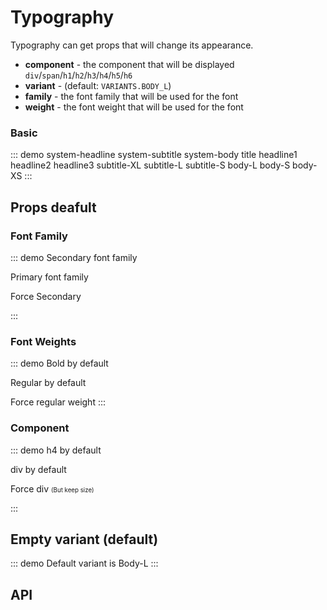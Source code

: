 <script setup lang="ts">
import { SwText } from '@swimm/ui';
</script>

<style scoped>
.theme-default-content h1,
.theme-default-content h2,
.theme-default-content h3,
.theme-default-content h4,
.theme-default-content h5,
.theme-default-content h6 {
    margin: 16px 0;
    padding: 0;
    border: none;
}
</style>

# Typography

Typography can get props that will change its appearance.

- **component** - the component that will be displayed `div`/`span`/`h1`/`h2`/`h3`/`h4`/`h5`/`h6`
- **variant** - (default: `VARIANTS.BODY_L`)
- **family** - the font family that will be used for the font
- **weight** - the font weight that will be used for the font

### Basic

::: demo
 <SwText variant="system-headline">system-headline</SwText>
 <SwText variant="system-subtitle">system-subtitle</SwText>
 <SwText variant="system-body">system-body</SwText>
 <SwText variant="title">title</SwText>
 <SwText variant="headline1">headline1</SwText>
 <SwText variant="headline2">headline2</SwText>
 <SwText variant="headline3">headline3</SwText>
 <SwText variant="subtitle-XL">subtitle-XL</SwText>
 <SwText variant="subtitle-L">subtitle-L</SwText>
 <SwText variant="subtitle-S">subtitle-S</SwText>
 <SwText variant="body-L">body-L</SwText>
 <SwText variant="body-S">body-S</SwText>
 <SwText variant="body-XS">body-XS</SwText>
:::

## Props deafult

### Font Family
::: demo
<SwText variant="system-subtitle">Secondary font family</SwText>

<SwText variant="headline3">Primary font family</SwText>

<SwText variant="headline3" :family="fontfamily-secondary">Force Secondary</SwText>

:::
### Font Weights
::: demo
<SwText variant="subtitle-XL">Bold by default</SwText>

<SwText variant="body-L">Regular by default</SwText>

<SwText variant="subtitle-XL" weight="regular">Force regular weight</SwText>
:::

### Component
::: demo
<SwText variant="subtitle-XL">h4 by default</SwText>

<SwText variant="body-L">div by default</SwText>

<SwText variant="subtitle-XL" component="div">
    Force div <small><small>(But keep size)</small></small>
</SwText>

:::

## Empty variant (default)

::: demo
<SwText>Default variant is Body-L</SwText>
:::

## API

<ComponentApi name="SwText" />
